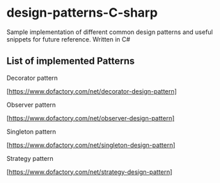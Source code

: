 # design-patterns-C-sharp
Sample implementation of different common design patterns and useful snippets for future reference.
Written in C#


## List of implemented Patterns

Decorator pattern 

[https://www.dofactory.com/net/decorator-design-pattern]

Observer pattern 

[https://www.dofactory.com/net/observer-design-pattern]

Singleton pattern 

[https://www.dofactory.com/net/singleton-design-pattern]

Strategy pattern 

[https://www.dofactory.com/net/strategy-design-pattern]


